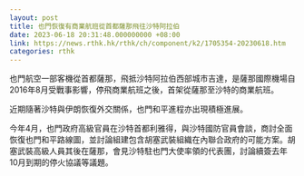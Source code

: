 ```yaml
---
layout: post
title: 也門恢復有商業航班從首都薩那飛往沙特阿拉伯
date: 2023-06-18 20:31:48.000000000 +08:00
link: https://news.rthk.hk/rthk/ch/component/k2/1705354-20230618.htm
categories: rthk
---
```


也門航空一部客機從首都薩那，飛抵沙特阿拉伯西部城市吉達，是薩那國際機場自2016年8月受戰事影響，停飛商業航班之後，首架從薩那至沙特的商業航班。

近期隨著沙特與伊朗恢復外交關係，也門和平進程亦出現積極進展。

今年4月，也門政府高級官員在沙特首都利雅得，與沙特國防官員會談，商討全面恢復也門和平路線圖，並討論組建包含胡塞武裝組織在內聯合政府的可能方案。胡塞武裝高級人員其後在薩那，會見沙特駐也門大使率領的代表團，討論續簽去年10月到期的停火協議等議題。
